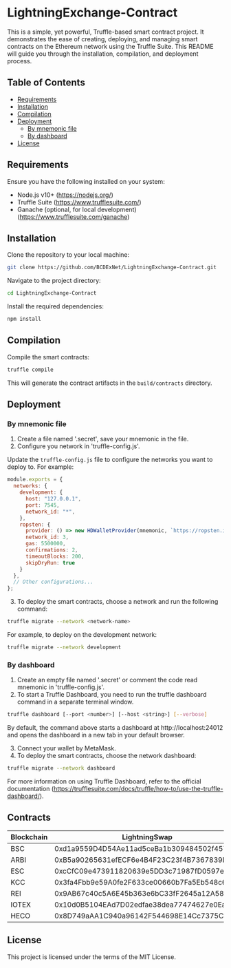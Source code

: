 # LightningExchange-Contract

This is a simple, yet powerful, Truffle-based smart contract project. It demonstrates the ease of creating, deploying, and managing smart contracts on the Ethereum network using the Truffle Suite. This README will guide you through the installation, compilation, and deployment process.

## Table of Contents

- [Requirements](#requirements)
- [Installation](#installation)
- [Compilation](#compilation)
- [Deployment](#deployment)
  - [By mnemonic file](#By-mnemonic-file)
  - [By dashboard](#By-dashboard)
- [License](#license)

## Requirements

Ensure you have the following installed on your system:

- Node.js v10+ (https://nodejs.org/)
- Truffle Suite (https://www.trufflesuite.com/)
- Ganache (optional, for local development) (https://www.trufflesuite.com/ganache)

## Installation

Clone the repository to your local machine:

```bash
git clone https://github.com/BCDExNet/LightningExchange-Contract.git
```

Navigate to the project directory:

```bash
cd LightningExchange-Contract
```

Install the required dependencies:

```bash
npm install
```

## Compilation

Compile the smart contracts:

```bash
truffle compile
```

This will generate the contract artifacts in the `build/contracts` directory.

## Deployment

### By mnemonic file

1. Create a file named '.secret', save your mnemonic in the file.
2. Configure you network in 'truffle-config.js'.

Update the `truffle-config.js` file to configure the networks you want to deploy to. For example:

```javascript
module.exports = {
  networks: {
    development: {
      host: "127.0.0.1",
      port: 7545,
      network_id: "*",
    },
    ropsten: {
      provider: () => new HDWalletProvider(mnemonic, `https://ropsten.infura.io/v3/YOUR-PROJECT-ID`),
      network_id: 3,
      gas: 5500000,
      confirmations: 2,
      timeoutBlocks: 200,
      skipDryRun: true
    }
  },
  // Other configurations...
};
```

3. To deploy the smart contracts, choose a network and run the following command:

```bash
truffle migrate --network <network-name>
```

For example, to deploy on the development network:

```bash
truffle migrate --network development
```

### By dashboard

1. Create an empty file named '.secret' or comment the code read mnemonic in 'truffle-config.js'.
2. To start a Truffle Dashboard, you need to run the truffle dashboard command in a separate terminal window.

```bash
truffle dashboard [--port <number>] [--host <string>] [--verbose]
```

By default, the command above starts a dashboard at http://localhost:24012 and opens the dashboard in a new tab in your default browser.

3. Connect your wallet by MetaMask.
4. To deploy the smart contracts, choose the network dashboard:

```bash
truffle migrate --network dashboard
```

For more information on using Truffle Dashboard, refer to the official documentation (https://trufflesuite.com/docs/truffle/how-to/use-the-truffle-dashboard/).

## Contracts

| Blockchain | LightningSwap | LightningSwapNative |
|---------------------------------|---------------------------------|---------------------------------|
| BSC | 0xd1a9559D4D54Ae11ad5ceBa1b309484502f4575d | 0x316a4B704cbb793d16b7DF228805F49beeb040c5 |
| ARBI | 0xB5a90265631efECF6e4B4F23C23f4B7367839D63 | 0xeDF9AE3Dfa601ec70085ed7c898D0553b6450F08 |
| ESC | 0xcCfC09e473911820639e5DD3c71987fD0597eec0 | 0x23DafbC321dEEEcd3Efdf3fA7593C8d33dcbac11 |
| KCC | 0x3fa4Fbb9e59A0fe2F633ce00660b7Fa5Eb548c64 | 0xCe5fbC259b9909A776ae60bCC2a92D6c7F70b2C3 |
| REI | 0x9AB67c40c5A6E45b363e6bC33fF2645a12A585e1 | 0xD1dd77Ec76Bc2Ba9Ab987B8719d0B2527d741ecC |
| IOTEX | 0x10d0B5104EAd7D02edfae38dea77474627e0Ea57 | 0xeA24c4b9FF56d0867530F3401262CE84aBc11F7d |
| HECO | 0x8D749aAA1C940a96142F544698E14Cc7375Ccce1 | 0xF2ab663f62821038357Aa770dB30Dbdf5855B63E |


## License

This project is licensed under the terms of the MIT License.


